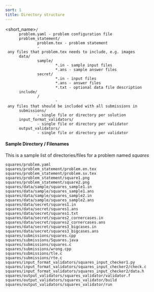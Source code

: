 ```yaml
---
sort: 1
title: Directory structure
---
```

<short_name>`/`  
`      problem.yaml - problem configuration file`  
`      problem_statement/`  
`              problem.tex - problem statement`  
`              - any files that problem.tex needs to include, e.g. images`  
`      data/`  
`              sample/`  
`                      *.in - sample input files`  
`                      *.ans - sample answer files`  
`              secret/`  
`                      *.in - input files`  
`                      *.ans - answer files`  
`                      *.txt - optional data file description`  
`      include/`  
`              `<language>`/`  
`                      - any files that should be included with all submissions in `<language>  
`      submissions/`  
`              - single file or directory per solution`  
`      input_format_validators/`  
`              - single file or directory per validator`  
`      output_validators/`  
`              - single file or directory per validator`

#### Sample Directory / Filenames

This is a sample list of directories/files for a problem named *squares*

`squares/problem.yaml`  
`squares/problem_statement/problem.en.tex`  
`squares/problem_statement/problem.sv.tex`  
`squares/problem_statement/square1.png`  
`squares/problem_statement/square2.png`  
`squares/data/sample/squares_sample1.in `  
`squares/data/sample/squares_sample1.ans`  
`squares/data/sample/squares_sample2.in `  
`squares/data/sample/squares_sample2.ans`  
`squares/data/secret/squares1.in `  
`squares/data/secret/squares1.ans`  
`squares/data/secret/squares1.txt`  
`squares/data/secret/squares2_cornercases.in `  
`squares/data/secret/squares2_cornercases.ans`  
`squares/data/secret/squares3_bigcases.in`  
`squares/data/secret/squares3_bigcases.ans`  
`squares/submissions/squares.cpp`  
`squares/submissions/Squares.java`  
`squares/submissions/squares.c`  
`squares/submissions/wrong.cpp`  
`squares/submissions/tle.c`  
`squares/submissions/rte.c`  
`squares/input_format_validators/squares_input_checker1.py`  
`squares/input_format_validators/squares_input_checker2/check.c`  
`squares/input_format_validators/squares_input_checker2/data.h`  
`squares/output_validators/squares_validator/validator.f`  
`squares/output_validators/squares_validator/build`  
`squares/output_validators/squares_validator/run`
